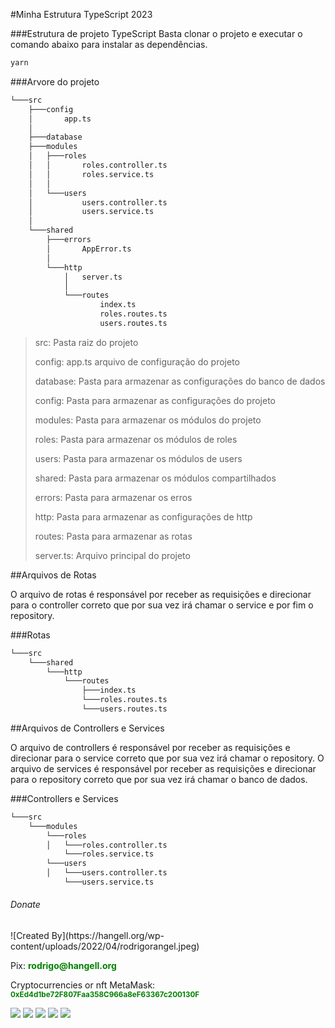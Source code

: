 #Minha Estrutura TypeScript 2023

###Estrutura de projeto TypeScript
Basta clonar o projeto e executar o comando abaixo para instalar as dependências.

```bash
yarn
```
###Arvore do projeto
```bash
└───src
    ├───config
    │       app.ts
    │
    ├───database
    ├───modules
    │   ├───roles
    │   │       roles.controller.ts
    │   │       roles.service.ts
    │   │
    │   └───users
    │           users.controller.ts
    │           users.service.ts
    │
    └───shared
        ├───errors
        │       AppError.ts
        │
        └───http
            │   server.ts
            │
            └───routes
                    index.ts
                    roles.routes.ts
                    users.routes.ts
```

> src: Pasta raiz do projeto
>
> config: app.ts arquivo de configuração do projeto
>
> database: Pasta para armazenar as configurações do banco de dados
>
> config: Pasta para armazenar as configurações do projeto
>
> modules: Pasta para armazenar os módulos do projeto
>
> roles: Pasta para armazenar os módulos de roles
>
> users: Pasta para armazenar os módulos de users
>
> shared: Pasta para armazenar os módulos compartilhados
>
> errors: Pasta para armazenar os erros
>
> http: Pasta para armazenar as configurações de http
>
> routes: Pasta para armazenar as rotas
>
> server.ts: Arquivo principal do projeto

##Arquivos de Rotas

O arquivo de rotas é responsável por receber as requisições e direcionar para o controller correto que por sua vez irá chamar o service e por fim o repository.

###Rotas
```bash
└───src
    └───shared
        └───http
            └───routes
                ├───index.ts
                └───roles.routes.ts
                └───users.routes.ts
```

##Arquivos de Controllers e Services

O arquivo de controllers é responsável por receber as requisições e direcionar para o service correto que por sua vez irá chamar o repository.
O arquivo de services é responsável por receber as requisições e direcionar para o repository correto que por sua vez irá chamar o banco de dados.

###Controllers e Services
```bash
└───src
    └───modules
        └───roles
        │   └───roles.controller.ts
            └───roles.service.ts
        └───users
        │   └───users.controller.ts
            └───users.service.ts
```



<h6>Donate</h6>
![Created By](https://hangell.org/wp-content/uploads/2022/04/rodrigorangel.jpeg)
<p>Pix: <b style="color: green;">rodrigo@hangell.org</b></p>
<p>Cryptocurrencies or nft MetaMask: <b style="color: green;"><small>0xEd4d1be72F807Faa358C966a8eF63367c200130F</small></b></p>


<div>
<a href="https://hangell.org" target="_blank"><img src="https://img.shields.io/badge/website-000000?style=for-the-badge&logo=About.me&logoColor=white" target="_blank"></a>
  <a href="https://play.google.com/store/apps/dev?id=5606456325281613718" target="_blank"><img src="https://img.shields.io/badge/Google_Play-414141?style=for-the-badge&logo=google-play&logoColor=white" target="_blank"></a>
  <a href="https://www.youtube.com/channel/UC8_zG7RFM2aMhI-p-6zmixw" target="_blank"><img src="https://img.shields.io/badge/YouTube-FF0000?style=for-the-badge&logo=youtube&logoColor=white" target="_blank"></a>
  <a href="https://www.facebook.com/hangell.org" target="_blank"><img src="	https://img.shields.io/badge/Facebook-1877F2?style=for-the-badge&logo=facebook&logoColor=white" target="_blank"></a>
  <a href="https://www.linkedin.com/in/rodrigo-rangel-a80810170" target="_blank"><img src="https://img.shields.io/badge/-LinkedIn-%230077B5?style=for-the-badge&logo=linkedin&logoColor=white" target="_blank"></a>

</div>
